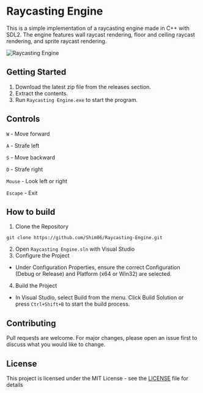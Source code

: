 # Raycasting Engine

This is a simple implementation of a raycasting engine made in C++ with SDL2. The engine features wall raycast rendering, floor and ceiling raycast rendering, and sprite raycast rendering.

![Raycasting Engine](https://github.com/user-attachments/assets/4c2cdab6-2d20-404d-a9bf-879f1acc8cc7)

## Getting Started

1. Download the latest zip file from the releases section.
2. Extract the contents.
3. Run `Raycasting Engine.exe` to start the program.

## Controls
`W` - Move forward

`A` - Strafe left

`S` - Move backward

`D` - Strafe right

`Mouse` - Look left or right

`Escape` - Exit

## How to build

1. Clone the Repository 
```
git clone https://github.com/Shim06/Raycasting-Engine.git
```
2. Open `Raycasting Engine.sln` with Visual Studio
3. Configure the Project
- Under Configuration Properties, ensure the correct Configuration (Debug or Release) and Platform (x64 or Win32) are selected.

4. Build the Project
- In Visual Studio, select Build from the menu.
Click Build Solution or press `Ctrl+Shift+B` to start the build process.

## Contributing

Pull requests are welcome. For major changes, please open an issue first
to discuss what you would like to change.

## License

This project is licensed under the MIT License - see the [LICENSE](LICENSE) file for details
